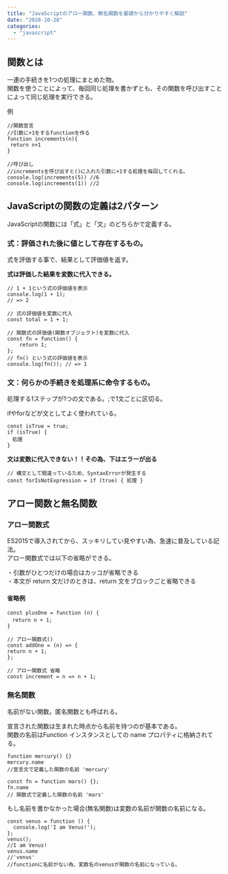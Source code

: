 ```yaml
---
title: "JavaScriptのアロー関数、無名関数を基礎から分かりやすく解説"
date: "2020-10-28"
categories: 
  - "javascript"
---
```


## 関数とは

一連の手続きを1つの処理にまとめた物。  
関数を使うことによって、毎回同じ処理を書かずとも、その関数を呼び出すことによって同じ処理を実行できる。

例

```
//関数宣言
//引数に+1をするfunctionを作る
function increments(n){
 return n+1
}

//呼び出し
//incrementsを呼び出すと()に入れた引数に+1する処理を毎回してくれる。
console.log(increments(5)) //6
console.log(increments(1)) //2
```

## JavaScriptの関数の定義は2パターン

JavaScriptの関数には「式」と「文」のどちらかで定義する。

### 式：評価された後に値として存在するもの。

式を評価する事で、結果として評価値を返す。

**式は評価した結果を変数に代入できる。**

```
// 1 + 1という式の評価値を表示
console.log(1 + 1); 
// => 2

// 式の評価値を変数に代入
const total = 1 + 1;

// 関数式の評価値(関数オブジェクト)を変数に代入
const fn = function() {
    return 1;
};
// fn() という式の評価値を表示
console.log(fn()); // => 1
```

### 文：何らかの手続きを処理系に命令するもの。

処理する1ステップが1つの文である。;で1文ごとに区切る。

ifやforなどが文としてよく使われている。

```
const isTrue = true;
if (isTrue) {
　処理
}
```

**文は変数に代入できない！！その為、下はエラーが出る**

```
// 構文として間違っているため、SyntaxErrorが発生する
const forIsNotExpression = if (true) { 処理 }
```

## アロー関数と無名関数

### アロー関数式

ES2015で導入されてから、スッキリしてい見やすい為、急速に普及している記法。  
アロー関数式では以下の省略ができる。

・引数がひとつだけの場合はカッコが省略できる  
・本文が return 文だけのときは、return 文をブロックごと省略できる

#### 省略例

```
const plusOne = function (n) {
　return n + 1; 
}

// アロー関数式()
const addOne = (n) => {
return n + 1; 
};

// アロー関数式 省略
const increment = n => n + 1;
```

### 無名関数

名前がない関数。匿名関数とも呼ばれる。

宣言された関数は生まれた時点から名前を持つのが基本である。  
関数の名前はFunction インスタンスとしての name プロパティに格納されてる。

```
function mercury() {}
mercury.name 
//宣言文で定義した関数の名前 'mercury'

const fn = function mars() {};
fn.name 
// 関数式で定義した関数の名前 'mars'
```

もし名前を書かなかった場合(無名関数)は変数の名前が関数の名前になる。

```
const venus = function () { 
  console.log('I am Venus!'); 
}; 
venus();
//I am Venus!
venus.name
//'venus'
//functionに名前がない為、変数名のvenusが関数の名前になっている。
```

